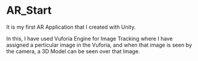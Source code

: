 # AR_Start
 
It is my first AR Application that I created with Unity.

In this, I have used Vuforia Engine for Image Tracking where I have assigned a perticular image in the Vuforia, and when that image is seen by the camera, a 3D Model can be seen over that Image.
